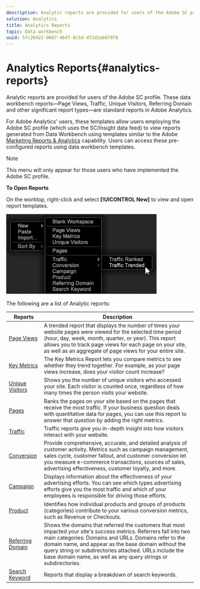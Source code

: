 ```yaml
---
description: Analytic reports are provided for users of the Adobe SC profile. These data workbench reports—Page Views, Traffic, Unique Visitors, Referring Domain and other significant report types—are standard reports in Adobe Analytics.
solution: Analytics
title: Analytics Reports
topic: Data workbench
uuid: 5fc26922-0687-464f-8c5d-d72d2a6078f0
---
```


# Analytics Reports{#analytics-reports}

Analytic reports are provided for users of the Adobe SC profile. These data workbench reports—Page Views, Traffic, Unique Visitors, Referring Domain and other significant report types—are standard reports in Adobe Analytics.

For Adobe Analytics' users, these templates allow users employing the Adobe SC profile (which uses the SC/Insight data feed) to view reports generated from Data Workbench using templates similar to the Adobe [Marketing Reports & Analytics](http://www.adobe.com/solutions/digital-analytics/marketing-reports-analytics.html?promoid=KAUCM) capability. Users can access these pre-configured reports using data workbench templates.

>[!NOTE]
>
>This menu will only appear for those users who have implemented the Adobe SC profile.

**To Open Reports**

On the worktop, right-click and select **[!UICONTROL New]** to view and open report templates.

![](assets/template_reports.png)

The following are a list of Analytic reports: 

|  Reports  | Description  |
|---|---|
| [Page Views](http://marketing.adobe.com/resources/help/en_US/reference/reports_page_views.html)  | A trended report that displays the number of times your website pages were viewed for the selected time period (hour, day, week, month, quarter, or year). This report allows you to track page views for each page on your site, as well as an aggregate of page views for your entire site.  |
| [Key Metrics](http://marketing.adobe.com/resources/help/en_US/reference/reports_key_metrics.html)  | The Key Metrics Report lets you compare metrics to see whether they trend together. For example, as your page views increase, does your visitor count increase?  |
| [Unique Visitors](http://marketing.adobe.com/resources/help/en_US/reference/reports_unique_visitors_v15_dsc.html)  | Shows you the number of unique visitors who accessed your site. Each visitor is counted once, regardless of how many times the person visits your website.  |
| [Pages](http://marketing.adobe.com/resources/help/en_US/reference/reports_pages.html)  | Ranks the pages on your site based on the pages that receive the most traffic. If your business question deals with quantitative data for pages, you can use this report to answer that question by adding the right metrics.  |
| [Traffic](https://marketing.adobe.com/resources/help/en_US/reference/reports_traffic.html)  | Traffic reports give you in-depth insight into how visitors interact with your website.  |
| [Conversion](https://docs.adobe.com/content/help/en/analytics/components/variables/dimensions-reports/reports-conversion.html)  | Provide comprehensive, accurate, and detailed analysis of customer activity. Metrics such as campaign management, sales cycle, customer fallout, and customer conversion let you measure e-commerce transactions, sources of sales, advertising effectiveness, customer loyalty, and more.  |
| [Campaign](http://marketing.adobe.com/resources/help/en_US/reference/reports_campaigns.html)  | Displays information about the effectiveness of your advertising efforts. You can see which types advertising efforts give you the most traffic and which of your employees is responsible for driving those efforts.  |
| [Product](http://marketing.adobe.com/resources/help/en_US/reference/reports_products.html)  | Identifies how individual products and groups of products (categories) contribute to your various conversion metrics, such as Revenue or Checkouts.  |
| [Referring Domain](http://marketing.adobe.com/resources/help/en_US/reference/reports_referring_domains.html)  | Shows the domains that referred the customers that most impacted your site's success metrics. Referrers fall into two main categories: Domains and URLs. Domains refer to the domain name, and appear as the base domain without the query string or subdirectories attached. URLs include the base domain name, as well as any query strings or subdirectories.  |
| [Search Keyword](http://marketing.adobe.com/resources/help/en_US/reference/reports_search_keywords.html)  | Reports that display a breakdown of search keywords.  |

